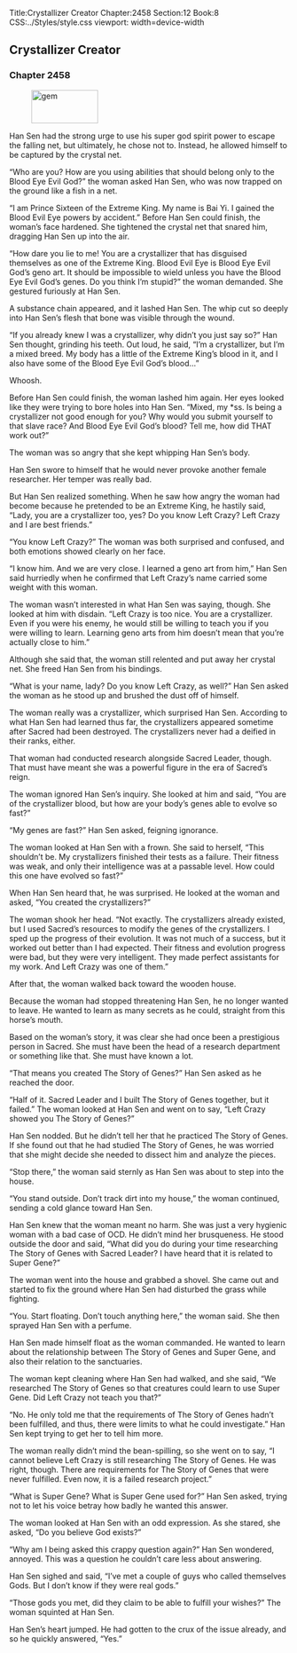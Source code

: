 Title:Crystallizer Creator 
Chapter:2458 
Section:12 
Book:8 
CSS:../Styles/style.css 
viewport: width=device-width
  
## Crystallizer Creator
### Chapter 2458 
<figure>
	<img src="../Images/gem.gif" alt="gem" id="gem" width="120" height="60" />
</figure>
  

  
  Han Sen had the strong urge to use his super god spirit power to escape the falling net, but ultimately, he chose not to. Instead, he allowed himself to be captured by the crystal net.

“Who are you? How are you using abilities that should belong only to the Blood Eye Evil God?” the woman asked Han Sen, who was now trapped on the ground like a fish in a net.

“I am Prince Sixteen of the Extreme King. My name is Bai Yi. I gained the Blood Evil Eye powers by accident.” Before Han Sen could finish, the woman’s face hardened. She tightened the crystal net that snared him, dragging Han Sen up into the air.

“How dare you lie to me! You are a crystallizer that has disguised themselves as one of the Extreme King. Blood Evil Eye is Blood Eye Evil God’s geno art. It should be impossible to wield unless you have the Blood Eye Evil God’s genes. Do you think I’m stupid?” the woman demanded. She gestured furiously at Han Sen.

A substance chain appeared, and it lashed Han Sen. The whip cut so deeply into Han Sen’s flesh that bone was visible through the wound.

“If you already knew I was a crystallizer, why didn’t you just say so?” Han Sen thought, grinding his teeth. Out loud, he said, “I’m a crystallizer, but I’m a mixed breed. My body has a little of the Extreme King’s blood in it, and I also have some of the Blood Eye Evil God’s blood…”

Whoosh.

Before Han Sen could finish, the woman lashed him again. Her eyes looked like they were trying to bore holes into Han Sen. “Mixed, my *ss. Is being a crystallizer not good enough for you? Why would you submit yourself to that slave race? And Blood Eye Evil God’s blood? Tell me, how did THAT work out?”

The woman was so angry that she kept whipping Han Sen’s body.

Han Sen swore to himself that he would never provoke another female researcher. Her temper was really bad.

But Han Sen realized something. When he saw how angry the woman had become because he pretended to be an Extreme King, he hastily said, “Lady, you are a crystallizer too, yes? Do you know Left Crazy? Left Crazy and I are best friends.”

“You know Left Crazy?” The woman was both surprised and confused, and both emotions showed clearly on her face.

“I know him. And we are very close. I learned a geno art from him,” Han Sen said hurriedly when he confirmed that Left Crazy’s name carried some weight with this woman.

The woman wasn’t interested in what Han Sen was saying, though. She looked at him with disdain. “Left Crazy is too nice. You are a crystallizer. Even if you were his enemy, he would still be willing to teach you if you were willing to learn. Learning geno arts from him doesn’t mean that you’re actually close to him.”

Although she said that, the woman still relented and put away her crystal net. She freed Han Sen from his bindings.

“What is your name, lady? Do you know Left Crazy, as well?” Han Sen asked the woman as he stood up and brushed the dust off of himself.

The woman really was a crystallizer, which surprised Han Sen. According to what Han Sen had learned thus far, the crystallizers appeared sometime after Sacred had been destroyed. The crystallizers never had a deified in their ranks, either.

That woman had conducted research alongside Sacred Leader, though. That must have meant she was a powerful figure in the era of Sacred’s reign.

The woman ignored Han Sen’s inquiry. She looked at him and said, “You are of the crystallizer blood, but how are your body’s genes able to evolve so fast?”

“My genes are fast?” Han Sen asked, feigning ignorance.

The woman looked at Han Sen with a frown. She said to herself, “This shouldn’t be. My crystallizers finished their tests as a failure. Their fitness was weak, and only their intelligence was at a passable level. How could this one have evolved so fast?”

When Han Sen heard that, he was surprised. He looked at the woman and asked, “You created the crystallizers?”

The woman shook her head. “Not exactly. The crystallizers already existed, but I used Sacred’s resources to modify the genes of the crystallizers. I sped up the progress of their evolution. It was not much of a success, but it worked out better than I had expected. Their fitness and evolution progress were bad, but they were very intelligent. They made perfect assistants for my work. And Left Crazy was one of them.”

After that, the woman walked back toward the wooden house.

Because the woman had stopped threatening Han Sen, he no longer wanted to leave. He wanted to learn as many secrets as he could, straight from this horse’s mouth.

Based on the woman’s story, it was clear she had once been a prestigious person in Sacred. She must have been the head of a research department or something like that. She must have known a lot.

“That means you created The Story of Genes?” Han Sen asked as he reached the door.

“Half of it. Sacred Leader and I built The Story of Genes together, but it failed.” The woman looked at Han Sen and went on to say, “Left Crazy showed you The Story of Genes?”

Han Sen nodded. But he didn’t tell her that he practiced The Story of Genes. If she found out that he had studied The Story of Genes, he was worried that she might decide she needed to dissect him and analyze the pieces.

“Stop there,” the woman said sternly as Han Sen was about to step into the house.

“You stand outside. Don’t track dirt into my house,” the woman continued, sending a cold glance toward Han Sen.

Han Sen knew that the woman meant no harm. She was just a very hygienic woman with a bad case of OCD. He didn’t mind her brusqueness. He stood outside the door and said, “What did you do during your time researching The Story of Genes with Sacred Leader? I have heard that it is related to Super Gene?”

The woman went into the house and grabbed a shovel. She came out and started to fix the ground where Han Sen had disturbed the grass while fighting.

“You. Start floating. Don’t touch anything here,” the woman said. She then sprayed Han Sen with a perfume.

Han Sen made himself float as the woman commanded. He wanted to learn about the relationship between The Story of Genes and Super Gene, and also their relation to the sanctuaries.

The woman kept cleaning where Han Sen had walked, and she said, “We researched The Story of Genes so that creatures could learn to use Super Gene. Did Left Crazy not teach you that?”

“No. He only told me that the requirements of The Story of Genes hadn’t been fulfilled, and thus, there were limits to what he could investigate.” Han Sen kept trying to get her to tell him more.

The woman really didn’t mind the bean-spilling, so she went on to say, “I cannot believe Left Crazy is still researching The Story of Genes. He was right, though. There are requirements for The Story of Genes that were never fulfilled. Even now, it is a failed research project.”

“What is Super Gene? What is Super Gene used for?” Han Sen asked, trying not to let his voice betray how badly he wanted this answer.

The woman looked at Han Sen with an odd expression. As she stared, she asked, “Do you believe God exists?”

“Why am I being asked this crappy question again?” Han Sen wondered, annoyed. This was a question he couldn’t care less about answering.

Han Sen sighed and said, “I’ve met a couple of guys who called themselves Gods. But I don’t know if they were real gods.”

“Those gods you met, did they claim to be able to fulfill your wishes?” The woman squinted at Han Sen.

Han Sen’s heart jumped. He had gotten to the crux of the issue already, and so he quickly answered, “Yes.”
